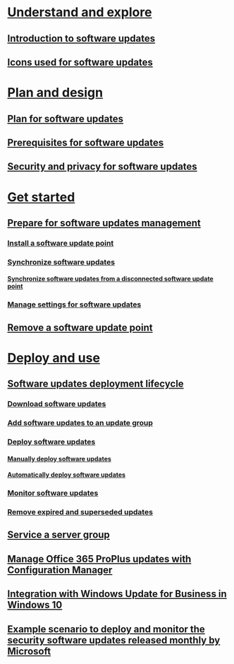 ﻿# [Understand and explore](understand/software-updates-introduction.md)
## [Introduction to software updates](understand/software-updates-introduction.md)
## [Icons used for software updates](understand/software-updates-icons.md)

# [Plan and design](plan-design/plan-for-software-updates.md)
## [Plan for software updates](plan-design/plan-for-software-updates.md)
## [Prerequisites for software updates](plan-design/prerequisites-for-software-updates.md)
<!-- ### [Best practices for software updates](plan-design/software-updates-best-practices.md) -->
<!-- ### [Determine the port settings used by WSUS](plan-design/determine-wsus-port-settings.md) -->
<!-- ## [Enable CRL checking for software updates](plan-design/enable-crl-checking-for-software-updates.md) -->
<!-- ### [Plan for software update point capacity](plan-design/plan-for-software-update-point-capacity.md)
### [Determine the software update point infrastructure](plan-design/determine-the-software-update-point-infrastructure.md)
### [Plan for software update point installation](plan-design/plan-for-software-update-point-installation.md)
### [Plan for software updates synchronization](plan-design/plan-for-software-updates-synchronization.md)-->
<!-- ## [Plan for software updates maintenance windows](plan-design/plan-for-software-updates.md) -->
## [Security and privacy for software updates](plan-design/security-and-privacy-for-software-updates.md)

# [Get started](get-started/prepare-for-software-updates-management.md)
## [Prepare for software updates management](get-started/prepare-for-software-updates-management.md)
### [Install a software update point](get-started/install-a-software-update-point.md)
### [Synchronize software updates](get-started/synchronize-software-updates.md)
#### [Synchronize software updates from a disconnected software update point](get-started/synchronize-software-updates-disconnected.md)
### [Manage settings for software updates](get-started/manage-settings-for-software-updates.md)
## [Remove a software update point](get-started/remove-a-software-update-point.md)

# [Deploy and use](deploy-use/software-updates-lifecycle.md)
## [Software updates deployment lifecycle](deploy-use/software-updates-lifecycle.md)
### [Download software updates](deploy-use/download-software-updates.md)
### [Add software updates to an update group](deploy-use/add-software-updates-to-an-update-group.md)
### [Deploy software updates](deploy-use/deploy-software-updates.md)
#### [Manually deploy software updates](deploy-use/manually-deploy-software-updates.md)
#### [Automatically deploy software updates](deploy-use/automatically-deploy-software-updates.md)
### [Monitor software updates](deploy-use/monitor-software-updates.md)
### [Remove expired and superseded updates ](deploy-use/maintenance-for-software-updates.md)
## [Service a server group](deploy-use/service-a-server-group.md)
## [Manage Office 365 ProPlus updates with Configuration Manager](deploy-use/manage-office-365-proplus-updates.md)
## [Integration with Windows Update for Business in Windows 10](deploy-use/integrate-windows-update-for-business-windows-10.md)

## [Example scenario to deploy and monitor the security software updates released monthly by Microsoft](deploy-use/example-scenario-deploy-monitor-monthly-security-updates.md)
